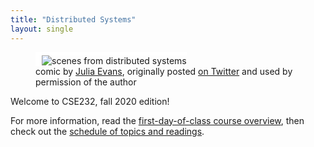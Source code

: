 ```yaml
---
title: "Distributed Systems"
layout: single
---
```


<figure>
  <img src="{{ site.url }}{{ site.baseurl }}/julia-evans-scenes-from-distributed-systems.jpg" style="border-left: 10px solid white; border-top: 5px solid white;" alt="scenes from distributed systems" />
  <figcaption>comic by <a href="https://jvns.ca/">Julia Evans</a>, originally posted <a href="https://twitter.com/b0rk/status/1056560207562711041">on Twitter</a> and used by permission of the author</figcaption>
</figure>

Welcome to CSE232, fall 2020 edition!

For more information, read the [first-day-of-class course overview](course-overview.html), then check out the [schedule of topics and readings](schedule.html).

	
